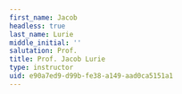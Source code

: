 ```yaml
---
first_name: Jacob
headless: true
last_name: Lurie
middle_initial: ''
salutation: Prof.
title: Prof. Jacob Lurie
type: instructor
uid: e90a7ed9-d99b-fe38-a149-aad0ca5151a1
---
```

